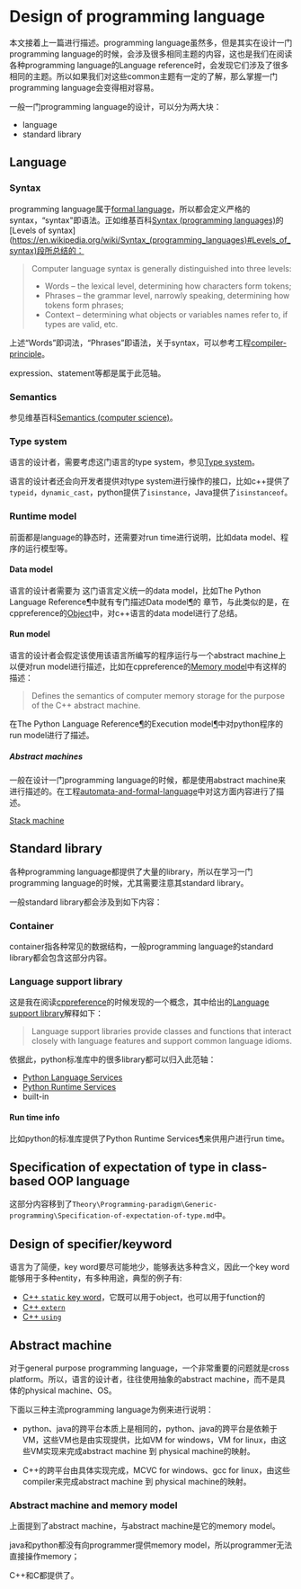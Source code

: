 # Design of programming language

本文接着上一篇进行描述。programming language虽然多，但是其实在设计一门programming language的时候，会涉及很多相同主题的内容，这也是我们在阅读各种programming language的Language reference时，会发现它们涉及了很多相同的主题。所以如果我们对这些common主题有一定的了解，那么掌握一门programming language会变得相对容易。

一般一门programming language的设计，可以分为两大块：

- language 
- standard library

## Language 

### Syntax 

programming language属于[formal language](https://en.wikipedia.org/wiki/Formal_language)，所以都会定义严格的syntax，“syntax"即语法。正如维基百科[Syntax (programming languages)](https://en.wikipedia.org/wiki/Syntax_(programming_languages))的[Levels of syntax](https://en.wikipedia.org/wiki/Syntax_(programming_languages)#Levels_of_syntax)段所总结的：

> Computer language syntax is generally distinguished into three levels:
>
> - Words – the lexical level, determining how characters form tokens;
> - Phrases – the grammar level, narrowly speaking, determining how tokens form phrases;
> - Context – determining what objects or variables names refer to, if types are valid, etc.

上述“Words”即词法，“Phrases”即语法，关于syntax，可以参考工程[compiler-principle](https://dengking.github.io/compiler-principle/)。

expression、statement等都是属于此范轴。

### Semantics 

参见维基百科[Semantics (computer science)](https://en.wikipedia.org/wiki/Semantics_(computer_science))。



### Type system

语言的设计者，需要考虑这门语言的type system，参见[Type system](../../Type-system/Type-system.md)。

语言的设计者还会向开发者提供对type system进行操作的接口，比如c++提供了`typeid`，`dynamic_cast`，python提供了`isinstance`，Java提供了`isinstanceof`。



### Runtime model

前面都是language的静态时，还需要对run time进行说明，比如data model、程序的运行模型等。

#### Data model

语言的设计者需要为 这门语言定义统一的data model，比如The Python Language Reference[¶](https://docs.python.org/3/reference/index.html#the-python-language-reference)中就有专门描述Data model[¶](https://docs.python.org/3/reference/datamodel.html#data-model)的 章节，与此类似的是，在cppreference的[Object](https://en.cppreference.com/w/cpp/language/object)中，对c++语言的data model进行了总结。



#### Run model

语言的设计者会假定该使用该语言所编写的程序运行与一个abstract machine上以便对run model进行描述，比如在cppreference的[Memory model](https://en.cppreference.com/w/cpp/language/memory_model)中有这样的描述：

> Defines the semantics of computer memory storage for the purpose of the C++ abstract machine.



在The Python Language Reference[¶](https://docs.python.org/3/reference/index.html#the-python-language-reference)的Execution model[¶](https://docs.python.org/3/reference/executionmodel.html#execution-model)中对python程序的run model进行了描述。



##### Abstract machines

一般在设计一门programming language的时候，都是使用abstract machine来进行描述的。在工程[automata-and-formal-language](https://dengking.github.io/automata-and-formal-language)中对这方面内容进行了描述。

[Stack machine](https://en.wikipedia.org/wiki/Stack_machine)





## Standard library

各种programming language都提供了大量的library，所以在学习一门programming language的时候，尤其需要注意其standard library。

一般standard library都会涉及到如下内容：

### Container

container指各种常见的数据结构，一般programming language的standard library都会包含这部分内容。



### Language support library

这是我在阅读[cppreference](https://en.cppreference.com/w/cpp/)的时候发现的一个概念，其中给出的[Language support library](https://en.cppreference.com/w/cpp/utility#Language_support)解释如下：

> Language support libraries provide classes and functions that interact closely with language features and support common language idioms.

依据此，python标准库中的很多library都可以归入此范轴：

- [Python Language Services](https://docs.python.org/3/library/language.html)
- [Python Runtime Services](https://docs.python.org/3/library/python.html)
- built-in



#### Run time info

比如python的标准库提供了Python Runtime Services[¶](https://docs.python.org/3/library/python.html#python-runtime-services)来供用户进行run time。





## Specification of expectation of type in class-based OOP language

这部分内容移到了`Theory\Programming-paradigm\Generic-programming\Specification-of-expectation-of-type.md`中。



## Design of specifier/keyword

语言为了简便，key word要尽可能地少，能够表达多种含义，因此一个key word能够用于多种entity，有多种用途，典型的例子有:

- [C++ `static` key word](https://en.cppreference.com/w/cpp/keyword/static)，它既可以用于object，也可以用于function的
- [C++ `extern`](https://en.cppreference.com/w/cpp/keyword/extern)
- [C++ `using`](https://en.cppreference.com/w/cpp/keyword/using)



## Abstract machine

对于general purpose programming language，一个非常重要的问题就是cross platform。所以，语言的设计者，往往使用抽象的abstract machine，而不是具体的physical machine、OS。

下面以三种主流programming language为例来进行说明：

- python、java的跨平台本质上是相同的，python、java的跨平台是依赖于VM，这些VM也是由实现提供，比如VM for windows，VM for linux，由这些VM实现来完成abstract machine 到 physical machine的映射。

- C++的跨平台由具体实现完成，MCVC for windows、gcc for linux，由这些compiler来完成abstract machine 到 physical machine的映射。

### Abstract machine and memory model

上面提到了abstract machine，与abstract machine是它的memory model。

java和python都没有向programmer提供memory model，所以programmer无法直接操作memory；

C++和C都提供了。